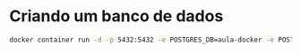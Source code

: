# Criando um banco de dados

```bash
docker container run -d -p 5432:5432 -e POSTGRES_DB=aula-docker -e POSTGRES_USER=iniciativa -e POSTGRES_PASSWORD=123456 postgres
```

